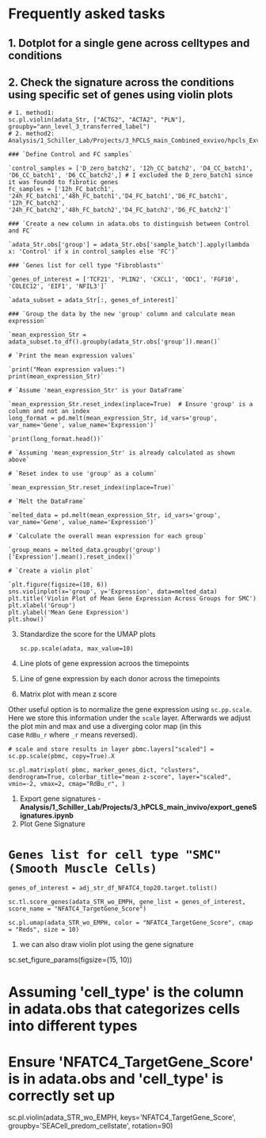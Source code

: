 # Frequently asked tasks

## 1. Dotplot for a single gene across celltypes and conditions 


## 2. Check the signature across the conditions using specific set of genes using violin plots
    # 1. method1:
    sc.pl.violin(adata_Str, ["ACTG2", "ACTA2", "PLN"], groupby="ann_level_3_transferred_label")
    # 2. method2:  
    Analysis/1_Schiller_Lab/Projects/3_hPCLS_main_Combined_exvivo/hpcls_Exvivo_batch1_2.ipynb
        
    ### `Define Control and FC samples`
    
    `control_samples = ['D_zero_batch2', '12h_CC_batch2', 'D4_CC_batch1', 'D6_CC_batch1', 'D6_CC_batch2',] # I excluded the D_zero_batch1 since it was foundd to fibrotic genes
    fc_samples = ['12h_FC_batch1', '24h_FC_batch1','48h_FC_batch1','D4_FC_batch1','D6_FC_batch1',
    '12h_FC_batch2', '24h_FC_batch2','48h_FC_batch2','D4_FC_batch2','D6_FC_batch2']`
    
    ### `Create a new column in adata.obs to distinguish between Control and FC`
    
    `adata_Str.obs['group'] = adata_Str.obs['sample_batch'].apply(lambda x: 'Control' if x in control_samples else 'FC')`
    
    ### `Genes list for cell type "Fibroblasts"`
    
    `genes_of_interest = ['TCF21', 'PLIN2', 'CXCL1', 'ODC1', 'FGF10', 'COLEC12', 'EIF1', 'NFIL3']`
    
    `adata_subset = adata_Str[:, genes_of_interest]`
    
    ### `Group the data by the new 'group' column and calculate mean expression`
    
    `mean_expression_Str = adata_subset.to_df().groupby(adata_Str.obs['group']).mean()`
    
    # `Print the mean expression values`
    
    `print("Mean expression values:")
    print(mean_expression_Str)`
    
    # `Assume 'mean_expression_Str' is your DataFrame`
    
    `mean_expression_Str.reset_index(inplace=True)  # Ensure 'group' is a column and not an index
    long_format = pd.melt(mean_expression_Str, id_vars='group', var_name='Gene', value_name='Expression')`
    
    `print(long_format.head())`
    
    # `Assuming 'mean_expression_Str' is already calculated as shown above`
    
    # `Reset index to use 'group' as a column`
    
    `mean_expression_Str.reset_index(inplace=True)`
    
    # `Melt the DataFrame`
    
    `melted_data = pd.melt(mean_expression_Str, id_vars='group', var_name='Gene', value_name='Expression')`
    
    # `Calculate the overall mean expression for each group`
    
    `group_means = melted_data.groupby('group')['Expression'].mean().reset_index()`
    
    # `Create a violin plot`
    
    `plt.figure(figsize=(10, 6))
    sns.violinplot(x='group', y='Expression', data=melted_data)
    plt.title('Violin Plot of Mean Gene Expression Across Groups for SMC')
    plt.xlabel('Group')
    plt.ylabel('Mean Gene Expression')
    plt.show()`
    
3. Standardize the score for the UMAP plots
    
    `sc.pp.scale(adata, max_value=10)`
    
4. Line plots of gene expression acroos the timepoints
5. Line of gene expression by each donor across the timepoints
6. Matrix plot with mean z score

Other useful option is to normalize the gene expression using `sc.pp.scale`. Here we store this information under the `scale` layer. Afterwards we adjust the plot min and max and use a diverging color map (in this case `RdBu_r` where `_r` means reversed).

`# scale and store results in layer
pbmc.layers["scaled"] = sc.pp.scale(pbmc, copy=True).X`

`sc.pl.matrixplot(
    pbmc,
    marker_genes_dict,
    "clusters",
    dendrogram=True,
    colorbar_title="mean z-score",
    layer="scaled",
    vmin=-2,
    vmax=2,
    cmap="RdBu_r",
)`

1. Export gene signatures - **Analysis/1_Schiller_Lab/Projects/3_hPCLS_main_invivo/export_geneSignatures.ipynb**
2. Plot Gene Signature

# `Genes list for cell type "SMC" (Smooth Muscle Cells)`

`genes_of_interest = adj_str_df_NFATC4_top20.target.tolist()`

`sc.tl.score_genes(adata_STR_wo_EMPH, gene_list = genes_of_interest, score_name = "NFATC4_TargetGene_Score")`

`sc.pl.umap(adata_STR_wo_EMPH, color = "NFATC4_TargetGene_Score", cmap = "Reds", size = 10)`

1. we can also draw violin plot using the gene signature

sc.set_figure_params(figsize=(15, 10))

# Assuming 'cell_type' is the column in adata.obs that categorizes cells into different types

# Ensure 'NFATC4_TargetGene_Score' is in adata.obs and 'cell_type' is correctly set up

sc.pl.violin(adata_STR_wo_EMPH, keys='NFATC4_TargetGene_Score', groupby='SEACell_predom_cellstate',
rotation=90)
